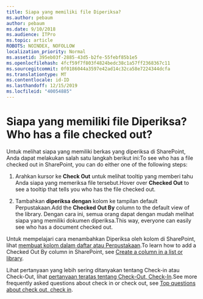 ```yaml
---
title: Siapa yang memiliki file Diperiksa?
ms.author: pebaum
author: pebaum
ms.date: 9/10/2018
ms.audience: ITPro
ms.topic: article
ROBOTS: NOINDEX, NOFOLLOW
localization_priority: Normal
ms.assetid: 395eb03f-2885-43d5-b2fe-55febf85b1e5
ms.openlocfilehash: 4fcf59f7f803f4824bedc38c1a57ff2368367c11
ms.sourcegitcommit: 0f0186044a3597e42ad14c32ca58e7224344dcfa
ms.translationtype: MT
ms.contentlocale: id-ID
ms.lasthandoff: 12/15/2019
ms.locfileid: "40054885"
---
```

# <a name="who-has-a-file-checked-out"></a><span data-ttu-id="001c2-102">Siapa yang memiliki file Diperiksa?</span><span class="sxs-lookup"><span data-stu-id="001c2-102">Who has a file checked out?</span></span>

<span data-ttu-id="001c2-103">Untuk melihat siapa yang memiliki berkas yang diperiksa di SharePoint, Anda dapat melakukan salah satu langkah berikut ini:</span><span class="sxs-lookup"><span data-stu-id="001c2-103">To see who has a file checked out in SharePoint, you can do either one of the following steps:</span></span>
  
1. <span data-ttu-id="001c2-104">Arahkan kursor ke **Check Out** untuk melihat tooltip yang memberi tahu Anda siapa yang memeriksa file tersebut.</span><span class="sxs-lookup"><span data-stu-id="001c2-104">Hover over **Checked Out** to see a tooltip that tells you who has the file checked out.</span></span> 
    
2. <span data-ttu-id="001c2-105">Tambahkan **diperiksa dengan** kolom ke tampilan default Perpustakaan.</span><span class="sxs-lookup"><span data-stu-id="001c2-105">Add the **Checked Out By** column to the default view of the library.</span></span> <span data-ttu-id="001c2-106">Dengan cara ini, semua orang dapat dengan mudah melihat siapa yang memiliki dokumen diperiksa.</span><span class="sxs-lookup"><span data-stu-id="001c2-106">This way, everyone can easily see who has a document checked out.</span></span> 
    
<span data-ttu-id="001c2-107">Untuk mempelajari cara menambahkan Diperiksa oleh kolom di SharePoint, lihat [membuat kolom dalam daftar atau Perpustakaan](https://go.microsoft.com/fwlink/?linkid=2019591).</span><span class="sxs-lookup"><span data-stu-id="001c2-107">To learn how to add a Checked Out By column in SharePoint, see [Create a column in a list or library](https://go.microsoft.com/fwlink/?linkid=2019591).</span></span> 
  
<span data-ttu-id="001c2-108">Lihat pertanyaan yang lebih sering ditanyakan tentang Check-in atau Check-Out, lihat [pertanyaan teratas tentang Check-Out, Check-In](https://go.microsoft.com/fwlink/?linkid=2018786).</span><span class="sxs-lookup"><span data-stu-id="001c2-108">See more frequently asked questions about check in or check out, see [Top questions about check out, check in](https://go.microsoft.com/fwlink/?linkid=2018786).</span></span>
  


